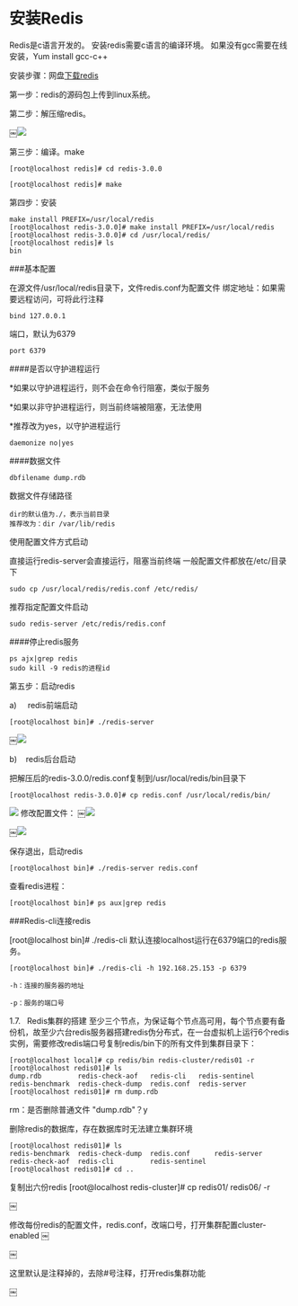 # 安装Redis


Redis是c语言开发的。
安装redis需要c语言的编译环境。
如果没有gcc需要在线安装，Yum install gcc-c++

安装步骤：网盘[下载redis](https://pan.baidu.com/s/1dFRofnz)

第一步：redis的源码包上传到linux系统。

第二步：解压缩redis。

￼![](http://p2ehgqigv.bkt.clouddn.com/18-1-14/93043168.jpg)

第三步：编译。make 

```
[root@localhost redis]# cd redis-3.0.0

[root@localhost redis]# make

```
第四步：安装

```
make install PREFIX=/usr/local/redis
[root@localhost redis-3.0.0]# make install PREFIX=/usr/local/redis
[root@localhost redis-3.0.0]# cd /usr/local/redis/
[root@localhost redis]# ls
bin
```

###基本配置


在源文件/usr/local/redis目录下，文件redis.conf为配置文件
绑定地址：如果需要远程访问，可将此行注释

```
bind 127.0.0.1
```
端口，默认为6379

```
port 6379
```

####是否以守护进程运行

*如果以守护进程运行，则不会在命令行阻塞，类似于服务

*如果以非守护进程运行，则当前终端被阻塞，无法使用

*推荐改为yes，以守护进程运行

```
daemonize no|yes
```

####数据文件

```
dbfilename dump.rdb
```



数据文件存储路径

```
dir的默认值为./，表示当前目录
推荐改为：dir /var/lib/redis

```


使用配置文件方式启动

直接运行redis-server会直接运行，阻塞当前终端
一般配置文件都放在/etc/目录下

```
sudo cp /usr/local/redis/redis.conf /etc/redis/
```
推荐指定配置文件启动

```
sudo redis-server /etc/redis/redis.conf
```
####停止redis服务

```
ps ajx|grep redis
sudo kill -9 redis的进程id
```

第五步：启动redis

a)     redis前端启动
```
[root@localhost bin]# ./redis-server
```
￼![](http://p2ehgqigv.bkt.clouddn.com/18-1-14/44685796.jpg)

b)    redis后台启动

把解压后的redis-3.0.0/redis.conf复制到/usr/local/redis/bin目录下

```
[root@localhost redis-3.0.0]# cp redis.conf /usr/local/redis/bin/
```
![](http://p2ehgqigv.bkt.clouddn.com/18-1-14/70600255.jpg)
修改配置文件：
￼![](http://p2ehgqigv.bkt.clouddn.com/18-1-14/70669502.jpg)

￼![](http://p2ehgqigv.bkt.clouddn.com/18-1-14/42042580.jpg)


保存退出，启动redis

```
[root@localhost bin]# ./redis-server redis.conf
```
查看redis进程：

```
[root@localhost bin]# ps aux|grep redis
```
###Redis-cli连接redis

[root@localhost bin]# ./redis-cli 
默认连接localhost运行在6379端口的redis服务。

```
[root@localhost bin]# ./redis-cli -h 192.168.25.153 -p 6379

-h：连接的服务器的地址

-p：服务的端口号
```

1.7.   Redis集群的搭建
至少三个节点，为保证每个节点高可用，每个节点要有备份机，故至少六台redis服务器搭建redis伪分布式，在一台虚拟机上运行6个redis实例，需要修改redis端口号复制redis/bin下的所有文件到集群目录下：

	[root@localhost local]# cp redis/bin redis-cluster/redis01 -r
	[root@localhost redis01]# ls
	dump.rdb         redis-check-aof   redis-cli   redis-sentinel
	redis-benchmark  redis-check-dump  redis.conf  redis-server
	[root@localhost redis01]# rm dump.rdb 
rm：是否删除普通文件 "dump.rdb"？y

删除redis的数据库，存在数据库时无法建立集群环境

```
[root@localhost redis01]# ls
redis-benchmark  redis-check-dump  redis.conf      redis-server
redis-check-aof  redis-cli         redis-sentinel
[root@localhost redis01]# cd ..

```
复制出六份redis
[root@localhost redis-cluster]# cp redis01/ redis06/ -r

￼


修改每份redis的配置文件，redis.conf，改端口号，打开集群配置cluster-enabled
￼

￼


这里默认是注释掉的，去除#号注释，打开redis集群功能

￼

<!--
create time: 2018-01-14 15:19:20
Author: Alfred

This file is created by Marboo<http://marboo.io> template file $MARBOO_HOME/.media/starts/default.md
本文件由 Marboo<http://marboo.io> 模板文件 $MARBOO_HOME/.media/starts/default.md 创建
-->

